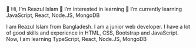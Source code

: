 👋 Hi, I’m Reazul Islam
👀 I’m interested in learning
🌱 I’m currently learning JavaScript, React, Node.JS, MongoDB

I am Reazul Islam from Bangladesh. I am a junior web developer. I have a lot of good skills and experience in HTML, CSS, Bootstrap and JavaScript.
Now, I am learning TypeScript, React, Node.JS, MongoDB
